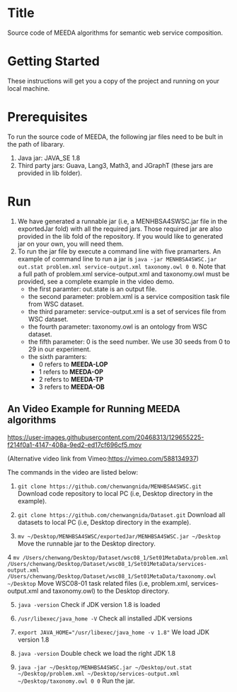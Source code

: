 # Title
Source code of MEEDA algorithms for semantic web service composition.

# Getting Started
These instructions will get you a copy of the project and running on your local machine.

# Prerequisites

To run the source code of MEEDA, the following jar files need to be bult in the path of libarary.
1. Java jar: JAVA_SE 1.8
2. Third party jars: Guava, Lang3, Math3, and JGraphT (these jars are provided in lib folder).

# Run 

1. We have generated a runnable jar (i.e, a MENHBSA4SWSC.jar file in the exportedJar fold) with all the required jars. Those required jar are also provided in the lib fold of the repository. If you would like to generated jar on your own, you will need them.
2. To run the jar file by execute a command line with five pramarters. An example of command line to run a jar is `java -jar MENHBSA4SWSC.jar out.stat problem.xml service-output.xml taxonomy.owl 0 0`. Note that a full path of problem.xml service-output.xml and taxonomy.owl must be provided, see a complete example in the video demo.
   - the first paramter: out.state is an output file.
   - the second parameter: problem.xml is a service composition task file from WSC dataset.
   - the third parameter: service-output.xml is a set of services file from WSC dataset.
   - the fourth parameter: taxonomy.owl is an ontology from WSC dataset. 
   - the fifth parameter: 0 is the seed number. We use 30 seeds from 0 to 29 in our experiment.
   - the sixth paramters: 
      - 0 refers to **MEEDA-LOP** 
      - 1 refers to **MEEDA-OP** 
      - 2 refers to **MEEDA-TP** 
      - 3 refers to **MEEDA-OB**


## An Video Example for Running MEEDA algorithms 
https://user-images.githubusercontent.com/20468313/129655225-f214f0a1-4147-408a-9ed2-ed17cf696cf5.mov

(Alternative video link from Vimeo:https://vimeo.com/588134937)

The commands in the video are listed below:

1. `git clone https://github.com/chenwangnida/MENHBSA4SWSC.git` Download code repository to local PC (i.e, Desktop directory in the example).

2. `git clone https://github.com/chenwangnida/Dataset.git` Download all datasets to local PC (i.e, Desktop directory in the example).

3. `mv ~/Desktop/MENHBSA4SWSC/exportedJar/MENHBSA4SWSC.jar ~/Desktop` Move the runnable jar to the Desktop directory.

4 `mv /Users/chenwang/Desktop/Dataset/wsc08_1/Set01MetaData/problem.xml /Users/chenwang/Desktop/Dataset/wsc08_1/Set01MetaData/services-output.xml /Users/chenwang/Desktop/Dataset/wsc08_1/Set01MetaData/taxonomy.owl ~/Desktop` Move WSC08-01 task related files (i.e, problem.xml, services-output.xml and taxonomy.owl) to the Desktop directory.

5. `java -version` Check if JDK version 1.8 is loaded

6. `/usr/libexec/java_home -V` Check all installed JDK versions

7. `export JAVA_HOME="/usr/libexec/java_home -v 1.8"` We load JDK version 1.8

8. `java -version` Double check we load the right JDK 1.8

9. `java -jar ~/Desktop/MENHBSA4SWSC.jar ~/Desktop/out.stat ~/Desktop/problem.xml ~/Desktop/services-output.xml ~/Desktop/taxonomy.owl 0 0` Run the jar.
